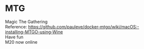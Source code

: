 # MTG
Magic The Gathering  
Reference: https://github.com/pauleve/docker-mtgo/wiki/macOS:-installing-MTGO-using-Wine  
Have fun  
M20 now online
